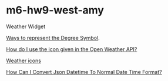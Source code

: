 # m6-hw9-west-amy
Weather Widget

[Ways to represent the Degree Symbol](http://mc-computing.com/Languages/Javascript/Degree_Symbol/Degree_Symbol.html#Ways_to_represent_the_Degree_Symbol).

[How do I use the icon given in the Open Weather API?](https://www.reddit.com/r/FreeCodeCamp/comments/4con5s/how_do_i_use_the_icon_given_in_the_open_weather/)

[Weather icons](https://openweathermap.org/weather-conditions)

[How Can I Convert Json Datetime To Normal Date Time Format?](https://www.codeproject.com/Questions/782784/How-Can-I-Convert-Json-Datetime-To-Normal-Date-Tim)

